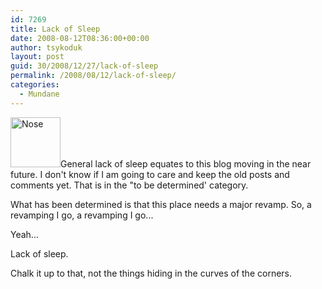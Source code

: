 ```yaml
---
id: 7269
title: Lack of Sleep
date: 2008-08-12T08:36:00+00:00
author: tsykoduk
layout: post
guid: 30/2008/12/27/lack-of-sleep
permalink: /2008/08/12/lack-of-sleep/
categories:
  - Mundane
---
```

<img id="thumber" class="alignleft" src="https://greg.nokes.name/assets/2008/8/12/Screenshot-1.jpg" alt="Nose" width="80" height="80" />General lack of sleep equates to this blog moving in the near future. I don't know if I am going to care and keep the old posts and comments yet. That is in the "to be determined' category.

What has been determined is that this place needs a major revamp. So, a revamping I go, a revamping I go...

Yeah...

Lack of sleep.

Chalk it up to that, not the things hiding in the curves of the corners.